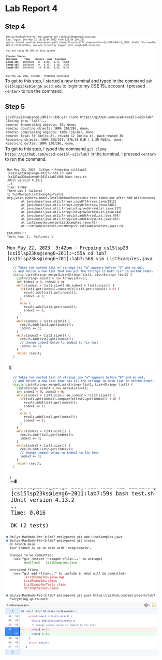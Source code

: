 # Lab Report 4

## Step 4
![Image](Step4.png)
To get to this step, I started a new terminal and typed in the command `ssh cs15lsp23ks@ieng6.ucsd.edu` to login to my CSE 15L account. I pressed `<enter>` to run the command.

## Step 5
![Image](Step5.png)
To get to this step, I typed the command `git clone https://github.com/ucsd-cse15l-s23/lab7` in the terminal. I pressed `<enter>` to run the command.

![Image](Step6.png)
![Image](Step7-1.png)
![Image](Step7-2.png)
![Image](Step7-3.png)

![Image](Step8.png)
![Image](Step9-1.png)
![Image](Step9-2.png)
